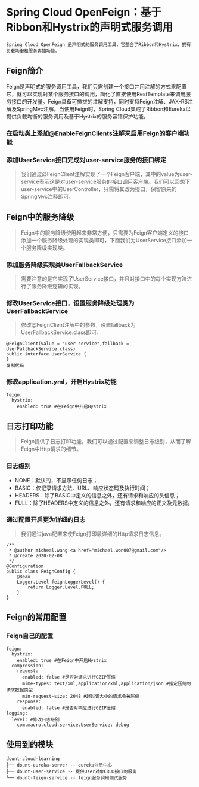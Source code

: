 # Spring Cloud OpenFeign：基于Ribbon和Hystrix的声明式服务调用

 	Spring Cloud OpenFeign 是声明式的服务调用工具，它整合了Ribbon和Hystrix，拥有负载均衡和服务容错功能。

## Feign简介

Feign是声明式的服务调用工具，我们只需创建一个接口并用注解的方式来配置它，就可以实现对某个服务接口的调用，简化了直接使用RestTemplate来调用服务接口的开发量。Feign具备可插拔的注解支持，同时支持Feign注解、JAX-RS注解及SpringMvc注解。当使用Feign时，Spring Cloud集成了Ribbon和Eureka以提供负载均衡的服务调用及基于Hystrix的服务容错保护功能。

### 在启动类上添加@EnableFeignClients注解来启用Feign的客户端功能

### 添加UserService接口完成对user-service服务的接口绑定

> 我们通过@FeignClient注解实现了一个Feign客户端，其中的value为user-service表示这是对user-service服务的接口调用客户端。我们可以回想下user-service中的UserController，只需将其改为接口，保留原来的SpringMvc注释即可。

## Feign中的服务降级

> Feign中的服务降级使用起来非常方便，只需要为Feign客户端定义的接口添加一个服务降级处理的实现类即可，下面我们为UserService接口添加一个服务降级实现类。

### 添加服务降级实现类UserFallbackService

> 需要注意的是它实现了UserService接口，并且对接口中的每个实现方法进行了服务降级逻辑的实现。

### 修改UserService接口，设置服务降级处理类为UserFallbackService

> 修改@FeignClient注解中的参数，设置fallback为UserFallbackService.class即可。

```
@FeignClient(value = "user-service",fallback = UserFallbackService.class)
public interface UserService {
}
复制代码
```

### 修改application.yml，开启Hystrix功能

```
feign:
  hystrix:
    enabled: true #在Feign中开启Hystrix
```

## 日志打印功能

> Feign提供了日志打印功能，我们可以通过配置来调整日志级别，从而了解Feign中Http请求的细节。

### 日志级别

- NONE：默认的，不显示任何日志；
- BASIC：仅记录请求方法、URL、响应状态码及执行时间；
- HEADERS：除了BASIC中定义的信息之外，还有请求和响应的头信息；
- FULL：除了HEADERS中定义的信息之外，还有请求和响应的正文及元数据。

### 通过配置开启更为详细的日志

> 我们通过java配置来使Feign打印最详细的Http请求日志信息。

```
/**
 * @author micheal.wang <a href="michael.won007@gmail.com"/>
 * @create 2020-02-08
 */
@Configuration
public class FeignConfig {
    @Bean
    Logger.Level feignLoggerLevel() {
        return Logger.Level.FULL;
    }
}
```

## Feign的常用配置

### Feign自己的配置

```
feign:
  hystrix:
    enabled: true #在Feign中开启Hystrix
  compression:
    request:
      enabled: false #是否对请求进行GZIP压缩
      mime-types: text/xml,application/xml,application/json #指定压缩的请求数据类型
      min-request-size: 2048 #超过该大小的请求会被压缩
    response:
      enabled: false #是否对响应进行GZIP压缩
logging:
  level: #修改日志级别
    com.macro.cloud.service.UserService: debug
```

## 使用到的模块

```
dount-cloud-learning
├── dount-eureka-server -- eureka注册中心
├── dount-user-service -- 提供User对象CRUD接口的服务
└── dount-feign-service -- feign服务调用测试服务
```

